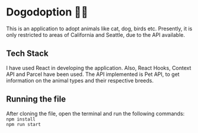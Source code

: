 # Dogodoption 🐶🐱
This is an application to adopt animals like cat, dog, birds etc. Presently, it is only restricted to areas of California and Seattle, due to the API available.

## Tech Stack
I have used React in developing the application. Also, React Hooks, Context API and Parcel have been used. The API implemented is Pet API, to get information on the animal types and their respective breeds.

## Running the file
After cloning the file, open the terminal and run the following commands: <br/>
<addr>
  `npm install` <br/>
  `npm run start`
</addr>
